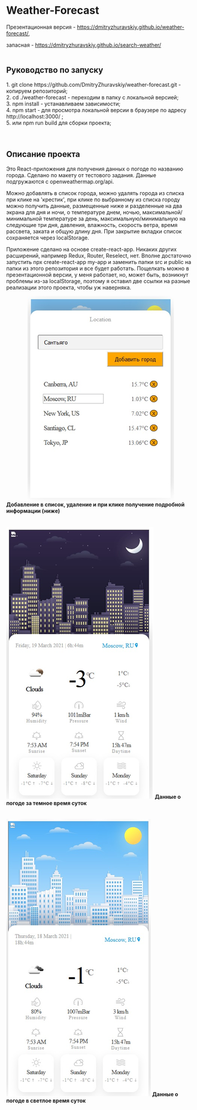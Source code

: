 <h1><b>Weather-Forecast</b></h1>

Презентационная версия - https://dmitryzhuravskiy.github.io/weather-forecast/,

запасная - https://dmitryzhuravskiy.github.io/search-weather/
<br /><br />

<h2><b>Руководство по запуску</b></h2>
1. git clone https://github.com/DmitryZhuravskiy/weather-forecast.git - копируем репозиторий;<br />
2. cd ./weather-forecast - переходим в папку с локальной версией;<br />
3. npm install - устанавливаем зависимости;<br />
4. npm start - для просмотра локальной версии в браузере по адресу http://localhost:3000/ ;<br />
5. или npm run build для сборки проекта;<br />
<br /><br />
<h2><b>Описание проекта</b></h2>

Это React-приложения для получения данных о погоде по названию города. Сделано по макету от тестового задания. Данные подгружаются с openweathermap.org/api. 

Можно добавлять в список города, можно удалять города из списка при клике на 'крестик', при клике по выбранному из списка городу можно получить данные, размещенные ниже и разделенные на два экрана для дня и ночи, о температуре днем, ночью, максимальной/минимальной температуре за день, максимальную/минимальную на следующие три дня, давления, влажность, скорость ветра, время рассвета, заката и общую длину дня. При закрытие вкладки список сохраняется через localStorage.

Приложение сделано на основе create-react-app. Никаких других расширений, например Redux, Router, Reselect, нет. Вполне достаточно запустить npx create-react-app my-app и заменить папки src и public на папки из этого репозитория и все будет работать. Пощелкать можно в презентационной версии, у меня работает, но, может быть, возникнут проблемы из-за localStorage, поэтому я оставил две ссылки на разные реализации этого проекта, чтобы уж наверняка.


<img src="https://github.com/DmitryZhuravskiy/weather-forecast/raw/main/public/images/weather-forecast.jpg" style="margin: 0 auto; display: block;"/>
<b>Добавление в список, удаление и при клике получение подробной информации (ниже)</b>
<br /><br /><br />

<img src="https://github.com/DmitryZhuravskiy/weather-forecast/raw/main/public/images/weather-forecast--2.jpg" margin-left="50px"/>
<b>Данные о погоде за темное время суток</b>
<br /><br /><br />

<img src="https://github.com/DmitryZhuravskiy/weather-forecast/raw/main/public/images/weather-forecast--3.jpg" margin="auto"/>
<b>Данные о погоде в светлое время суток</b>
